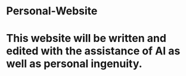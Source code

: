 # Personal-Website 
# This website will be written and edited with the assistance of AI as well as personal ingenuity. 
